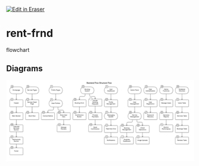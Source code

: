 <p><a target="_blank" href="https://app.eraser.io/workspace/Sxsa1hbKbmXOo6FvZdKS" id="edit-in-eraser-github-link"><img alt="Edit in Eraser" src="https://firebasestorage.googleapis.com/v0/b/second-petal-295822.appspot.com/o/images%2Fgithub%2FOpen%20in%20Eraser.svg?alt=media&amp;token=968381c8-a7e7-472a-8ed6-4a6626da5501"></a></p>

# rent-frnd
flowchart


<!-- eraser-additional-content -->
## Diagrams
<!-- eraser-additional-files -->
<a href="/README-UI Structure Flow-1.eraserdiagram" data-element-id="p5u9BWYi8BHY2VhD0E7Bf"><img src="/.eraser/Sxsa1hbKbmXOo6FvZdKS___0MxiX0ouK5YZYfwA8IxvzGJepqB2___---diagram----179e216c12af5b0dd43cf68243e938b6-UI-Structure-Flow.png" alt="" data-element-id="p5u9BWYi8BHY2VhD0E7Bf" /></a>
<!-- end-eraser-additional-files -->
<!-- end-eraser-additional-content -->
<!--- Eraser file: https://app.eraser.io/workspace/Sxsa1hbKbmXOo6FvZdKS --->